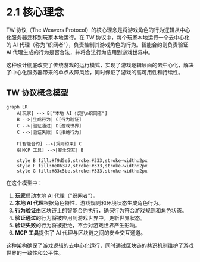 # 2.1 核心理念

TW 协议（The Weavers Protocol）的核心理念是将游戏角色的行为逻辑从中心化服务器迁移到玩家本地运行。在 TW 协议中，每个玩家本地运行一个去中心化的 AI 代理（称为"织网者"），负责控制其游戏角色的行为。智能合约则负责验证 AI 代理生成的行为是否合法，并将合法行为应用到游戏世界中。

这种设计彻底改变了传统游戏的运行模式，实现了游戏逻辑层面的去中心化，解决了中心化服务器带来的单点故障风险，同时保证了游戏的高可用性和持续性。

## TW 协议概念模型

```mermaid
graph LR
    A[玩家] --> B["本地 AI 代理\n织网者"]
    B -->|生成行为| C[行为验证]
    C -->|验证通过| D[游戏世界]
    C -->|验证失败| E[拒绝行为]

    F[智能合约] -->|规则约束| C
    G[MCP 工具] -->|安全交互| B

    style B fill:#f9d5e5,stroke:#333,stroke-width:2px
    style F fill:#e06377,stroke:#333,stroke-width:2px
    style G fill:#83c5be,stroke:#333,stroke-width:2px
```

在这个模型中：

1. **玩家**启动本地 AI 代理（"织网者"）。
2. **本地 AI 代理**根据角色特性、游戏规则和环境状态生成角色行为。
3. **行为验证**由区块链上的智能合约执行，确保行为符合游戏规则和角色状态。
4. **验证通过**的行为将被应用到游戏世界中，更新世界状态。
5. **验证失败**的行为将被拒绝，不会对游戏世界产生影响。
6. **MCP 工具**提供了 AI 代理与区块链之间的安全交互通道。

这种架构确保了游戏逻辑的去中心化运行，同时通过区块链的共识机制维护了游戏世界的一致性和公平性。
